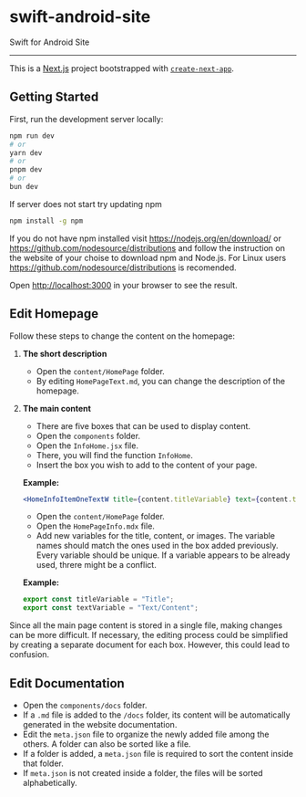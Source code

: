 # swift-android-site
Swift for Android Site

---
This is a [Next.js](https://nextjs.org) project bootstrapped with [`create-next-app`](https://nextjs.org/docs/app/api-reference/cli/create-next-app).

## Getting Started

First, run the development server locally:

```bash
npm run dev
# or
yarn dev
# or
pnpm dev
# or
bun dev
```
If server does not start try updating npm
```bash
npm install -g npm
```

If you do not have npm installed visit https://nodejs.org/en/download/ or https://github.com/nodesource/distributions and follow the instruction on the website of your choise to download npm and Node.js.
For Linux users https://github.com/nodesource/distributions is recomended.

Open [http://localhost:3000](http://localhost:3000) in your browser to see the result.



## Edit Homepage

Follow these steps to change the content on the homepage:

1. **The short description**
   - Open the `content/HomePage` folder.
   - By editing `HomePageText.md`, you can change the description of the homepage.

2. **The main content**
   - There are five boxes that can be used to display content.
   - Open the `components` folder.
   - Open the `InfoHome.jsx` file.
   - There, you will find the function `InfoHome`.
   - Insert the box you wish to add to the content of your page.
   
   **Example:**
   ```jsx
   <HomeInfoItemOneTextW title={content.titleVariable} text={content.textVariable} />
   ```
   - Open the `content/HomePage` folder.
   - Open the `HomePageInfo.mdx` file.
   - Add new variables for the title, content, or images. The variable names should match the ones used in the box added previously. Every variable should be unique. If a variable appears to be already used, threre might be a conflict.

   **Example:**
   ```js
   export const titleVariable = "Title";
   export const textVariable = "Text/Content";
   ```

Since all the main page content is stored in a single file, making changes can be more difficult. If necessary, the editing process could be simplified by creating a separate document for each box. However, this could lead to confusion.

## Edit Documentation

- Open the `components/docs` folder.
- If a `.md` file is added to the `/docs` folder, its content will be automatically generated in the website documentation.
- Edit the `meta.json` file to organize the newly added file among the others. A folder can also be sorted like a file.
- If a folder is added, a `meta.json` file is required to sort the content inside that folder.
- If `meta.json` is not created inside a folder, the files will be sorted alphabetically.

